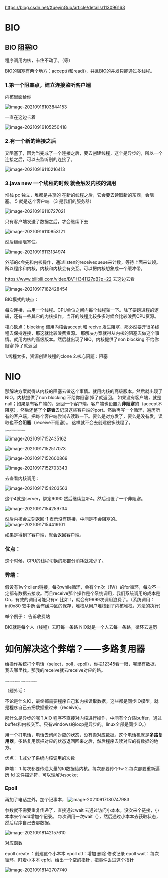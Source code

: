 https://blog.csdn.net/XueyinGuo/article/details/113096163

# BIO

## BIO 阻塞IO

程序调用内核，卡住不动了。（等）

BIO的阻塞有两个地方：accept()和read()，并且BIO的并发只能通过多线程。

### 1.第一个阻塞点，建立连接监听客户端

内核里面给你

![image-20210916103844153](IO相关知识.assets/image-20210916103844153.png)

一直在这边卡着

![image-20210916105250418](IO相关知识.assets/image-20210916105250418.png)

### 2.有一个新的连接之后

又阻塞了，因为当完成了一个连接之后，要去创建线程，这个是异步的，所以一个连接之后，可以去监听别的连接了。

![image-20210916110216413](IO相关知识.assets/image-20210916110216413.png)

### 3.java new 一个线程的时候 就会触发内核的调用

堆栈 pc 独立，堆都是共享的
在新的线程之后，它会要去读取新的东西，会阻塞。
5 就是这个客户端 （3 是我们的服务器）

![image-20210916110727021](IO相关知识.assets/image-20210916110727021.png)

只有客户端发送了数据之后，才会继续下去

![image-20210916110853121](IO相关知识.assets/image-20210916110853121.png)

然后继续阻塞住。



![image-20210916113134974](IO相关知识.assets/image-20210916113134974.png)

外部的c会先和内核操作，通过listen的receivequeue来计数，等待上面来认领。 所以程序和内核，内核和内核会有交互。可以把内核想象成一个缓冲带。

https://www.bilibili.com/video/BV1H341127qB?p=22 
去这边去看

![image-20210917182428454](IO相关知识.assets/image-20210917182428454.png)

BIO模式的缺点：

每次连接，占用一个线程。CPU单位之间内每个线程轮一下。除了要跑进程的逻辑，还有一些其它的内核操作，当开的线程比较多多时候会比较浪费CPU资源。

核心缺点：blocking
   调用内核会accept 和 recive 发生阻塞，那必然要开很多线程去保持连接，那这就比较浪费资源。
那解决方案就得从内核的阻塞去做这个事情。就用内核的高级版本。然后就出现了NIO。内核提供了non blocking 不给你阻塞 掉了就返回

1.线程太多，资源创建线程的clone
2.核心问题：阻塞

# NIO

那解决方案就得从内核的阻塞去做这个事情。就用内核的高级版本。然后就出现了NIO。内核提供了non blocking 不给你阻塞 掉了就返回。
如果没有客户端，就是null；如果是有客户端的，返回一个客户端。客户端也设置为**非阻塞**的（accept不阻塞），然后还整了个**链表**去记录这些客户端的port。然后再写一个循环，遍历所有的客户端，把每个客户端尝试去读取一下。要么是对方发了，要么是没有发，读取也**不会阻塞**（receive不阻塞）。  这样就不会去创建很多线程了。

<img src="IO相关知识.assets/image-20210917155120844.png" alt="image-20210917155120844" style="zoom:33%;" />

![image-20210917152435162](IO相关知识.assets/image-20210917152435162.png)

![image-20210917152517073](IO相关知识.assets/image-20210917152517073.png)

![image-20210917152600869](IO相关知识.assets/image-20210917152600869.png)

![image-20210917152703343](IO相关知识.assets/image-20210917152703343.png)

去查看内核调用：

![image-20210917154203563](IO相关知识.assets/image-20210917154203563.png)

这个4就是server，绑定9090 然后继续监听4。然后设置了一个非阻塞。

![image-20210917154259734](IO相关知识.assets/image-20210917154259734.png)

然后内核会立刻返回-1 表示没有链接，中间是不会阻塞的。
![image-20210917154419101](IO相关知识.assets/image-20210917154419101.png)

如果是得到了客户端，就会返回客户端。

### 优点：

这个时候，CPU的线程切换的那部分消耗就减少了。

### 弊端：

假设有1w个client链接，每次while循环，会有个n次（1W）的for循环，每次不一定都有数据去接收。而且receive那个操作是个系统调用，我们系统调用的成本是On，有效的调用可能只有m 比如 1，就会有9999次调用浪费了。（系统调用：int0x80 软中断 会有缓冲区的保存，堆栈从用户堆栈到了内核堆栈，方法的执行）

举个例子： 告诉收费站

BIO就是每个人（线程）去盯每一条路
NIO就是一个人去每一条路，循环去遍历

# 如何解决这个弊端？——多路复用器

给操作系统打个电话（select，poll，epoll），你把12345看一眼，哪里有数据，我去哪里找。那我的receive就去receive对应的路。

<img src="IO相关知识.assets/image-20210917161419011.png" alt="image-20210917161419011" style="zoom:25%;" />

<img src="IO相关知识.assets/image-20210917174508644.png" alt="image-20210917174508644" style="zoom:25%;" />

  （题外话：

不论是什么IO，最终都需要程序自己和内核读取数据。这些都是同步IO模型。就是程序自己去把数据搬过来（receive）。

那什么是异步的呢？AIO
程序不直接对内核进行操作，中间有个介质buffer，通过buffer和内核交互。只有windows的iocp是异步的。linux全部是同步IO。）

用一个打电话，电话去询问对应的状态，没有搬对应数据。这个电话机就是**多路复用器**。多路复用器把对应的状态返回回来之后，然后程序去读对应的有数据的地方。

优点：
1.减少了系统内核调用的次数

弊端：
1.每次都要传递大量的fd数据给内核。每次都要传个1w
2.每次都要重新遍历
fd 文件描述符，可以理解为socket

### Epoll

再加了电话之外，加个记事本，
![image-20210917180747983](IO相关知识.assets/image-20210917180747983.png)

参数就不需要重复传递了，直接通过wait 
去通过访问小本本。没次来个链接，小本本来个add增加个记录。 每次调用一次wait（），然后通过小本本去获取状态，然后程序自己去那数据。

![image-20210918142157610](IO相关知识.assets/image-20210918142157610.png)

对应函数 

epoll create ：创建这个小本本
epoll ctl：增加 删除 修改记录
epoll wait：每次循环，盯着小本本 epfd，给出一个空的指针，把事件丢进这个指针

![image-20210918142707740](IO相关知识.assets/image-20210918142707740.png)















